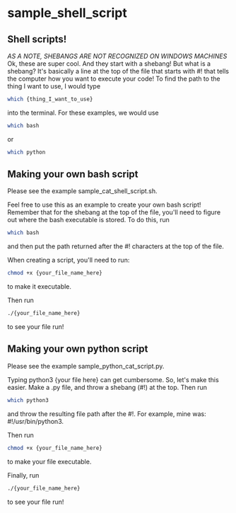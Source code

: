# sample_shell_script

## Shell scripts!
*AS A NOTE, SHEBANGS ARE NOT RECOGNIZED ON WINDOWS MACHINES*
Ok, these are super cool. And they start with a shebang! But what is a shebang? It's basically a line at the top of the file that starts with #! that tells the computer how you want to execute your code! To find the path to the thing I want to use, I would type
```bash
which {thing_I_want_to_use}
```
into the terminal. For these examples, we would use
```bash
which bash
```
or
```bash
which python
```

## Making your own bash script
Please see the example sample_cat_shell_script.sh.

Feel free to use this as an example to create your own bash script! Remember that for the shebang at the top of the file, you'll need to figure out where the bash executable is stored. To do this, run
```bash
which bash
```
and then put the path returned after the #! characters at the top of the file.

When creating a script, you'll need to run:
```bash
chmod +x {your_file_name_here}
```
to make it executable.

Then run
```bash
./{your_file_name_here}
```
to see your file run!

## Making your own python script
Please see the example sample_python_cat_script.py.

Typing python3 {your file here} can get cumbersome. So, let's make this easier. Make a .py file, and throw a shebang (#!) at the top. Then run
```bash
which python3
```
and throw the resulting file path after the #!. For example, mine was: #!/usr/bin/python3.

Then run
```bash
chmod +x {your_file_name_here}
```
to make your file executable.

Finally, run
```bash
./{your_file_name_here}
```
to see your file run!
